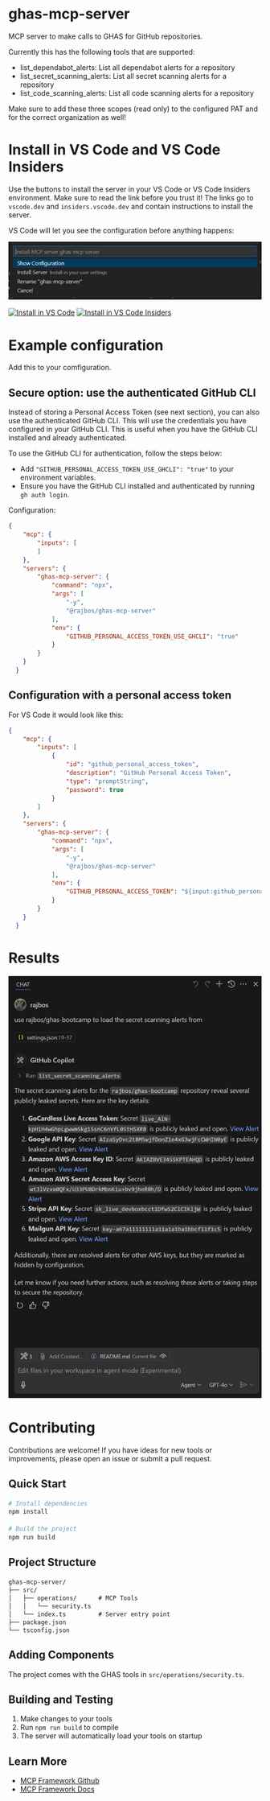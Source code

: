 # ghas-mcp-server
MCP server to make calls to GHAS for GitHub repositories.

Currently this has the following tools that are supported:
- list_dependabot_alerts: List all dependabot alerts for a repository
- list_secret_scanning_alerts: List all secret scanning alerts for a repository
- list_code_scanning_alerts: List all code scanning alerts for a repository

Make sure to add these three scopes (read only) to the configured PAT and for the correct organization as well!


# Install in VS Code and VS Code Insiders
Use the buttons to install the server in your VS Code or VS Code Insiders environment. Make sure to read the link before you trust it! The links go to `vscode.dev` and `insiders.vscode.dev` and contain instructions to install the server. 

VS Code will let you see the configuration before anything happens:

![Screenshot of the configuration in VS Code](/docs/install_dialogue.png)  

[<img alt="Install in VS Code" src="https://img.shields.io/badge/VS_Code-VS_Code?style=flat-square&label=Install%20Server&color=0098FF">](https://vscode.dev/redirect?url=vscode%3Amcp%2Finstall%3F%257B%2522name%2522%253A%2522ghas-mcp-server%2522%252C%2522command%2522%253A%2522npx%2522%252C%2522args%2522%253A%255B%2522-y%2522%252C%2522%2540rajbos%252Fghas-mcp-server%2522%255D%252C%2522input%2522%253A%255B%257B%2522id%2522%253A%2522github_personal_access_token%2522%252C%2522description%2522%253A%2522GitHub%2520Personal%2520Access%2520Token%2522%252C%2522password%2522%253Atrue%257D%255D%257D) [<img alt="Install in VS Code Insiders" src="https://img.shields.io/badge/VS_Code_Insiders-VS_Code_Insiders?style=flat-square&label=Install%20Server&color=24bfa5">](https://insiders.vscode.dev/redirect?url=vscode-insiders%3Amcp%2Finstall%3F%257B%2522name%2522%253A%2522ghas-mcp-server%2522%252C%2522command%2522%253A%2522npx%2522%252C%2522args%2522%253A%255B%2522-y%2522%252C%2522%2540rajbos%252Fghas-mcp-server%2522%255D%252C%2522input%2522%253A%255B%257B%2522id%2522%253A%2522github_personal_access_token%2522%252C%2522description%2522%253A%2522GitHub%2520Personal%2520Access%2520Token%2522%252C%2522password%2522%253Atrue%257D%255D%257D)


# Example configuration
Add this to your comfiguration. 

## Secure option: use the authenticated GitHub CLI
Instead of storing a Personal Access Token (see next section), you can also use the authenticated GitHub CLI. This will use the credentials you have configured in your GitHub CLI. This is useful when you have the GitHub CLI installed and already authenticated.

To use the GitHub CLI for authentication, follow the steps below:
- Add `"GITHUB_PERSONAL_ACCESS_TOKEN_USE_GHCLI": "true"` to your environment variables.
- Ensure you have the GitHub CLI installed and authenticated by running `gh auth login`.

Configuration: 
``` json
{
    "mcp": {
        "inputs": [
        ]
    },
    "servers": {
        "ghas-mcp-server": {
            "command": "npx",
            "args": [
                "-y",
                "@rajbos/ghas-mcp-server"
            ],
            "env": {
                "GITHUB_PERSONAL_ACCESS_TOKEN_USE_GHCLI": "true"
            }
        }
    }
  }
```

## Configuration with a personal access token
For VS Code it would look like this:
``` json
{
    "mcp": {
        "inputs": [
            {
                "id": "github_personal_access_token",
                "description": "GitHub Personal Access Token",
                "type": "promptString",
                "password": true
            }
        ]
    },
    "servers": {
        "ghas-mcp-server": {
            "command": "npx",
            "args": [
                "-y",
                "@rajbos/ghas-mcp-server"
            ],
            "env": {
                "GITHUB_PERSONAL_ACCESS_TOKEN": "${input:github_personal_access_token}"
            }
        }
    }
  }
```

# Results
![Screenshot of the output inside of VS Code](/docs/result.png)

# Contributing
Contributions are welcome! If you have ideas for new tools or improvements, please open an issue or submit a pull request.

## Quick Start

```bash
# Install dependencies
npm install

# Build the project
npm run build

```

## Project Structure

```
ghas-mcp-server/
├── src/
│   ├── operations/      # MCP Tools
│   │   └── security.ts
│   └── index.ts         # Server entry point
├── package.json
└── tsconfig.json
```

## Adding Components

The project comes with the GHAS tools in `src/operations/security.ts`.
## Building and Testing

1. Make changes to your tools
2. Run `npm run build` to compile
3. The server will automatically load your tools on startup

## Learn More

- [MCP Framework Github](https://github.com/QuantGeekDev/mcp-framework)
- [MCP Framework Docs](https://mcp-framework.com)
